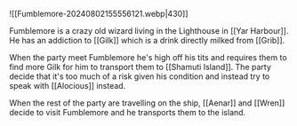 ![[Fumblemore-20240802155556121.webp|430]]

Fumblemore is a crazy old wizard living in the Lighthouse in [[Yar Harbour]]. He has an addiction to [[Gilk]] which is a drink directly milked from [[Grib]].

When the party meet Fumblemore he's high off his tits and requires them to find more Gilk for him to transport them to [[Shamuti Island]]. The party decide that it's too much of a risk given his condition and instead try to speak with [[Alocious]] instead.

When the rest of the party are travelling on the ship, [[Aenar]] and [[Wren]] decide to visit Fumblemore and he transports them to the island. 